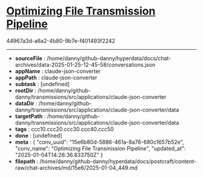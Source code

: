 # [Optimizing File Transmission Pipeline](https://claude.ai/chat/15e6b80d-5886-461a-8a76-680c1657b52e)

44967a3d-a6a2-4b80-9b7e-f401493f2242



---

* **sourceFile** : /home/danny/github-danny/hyperdata/docs/chat-archives/data-2025-01-25-12-45-58/conversations.json
* **appName** : claude-json-converter
* **appPath** : claude-json-converter
* **subtask** : [undefined]
* **rootDir** : /home/danny/github-danny/transmissions/src/applications/claude-json-converter
* **dataDir** : /home/danny/github-danny/transmissions/src/applications/claude-json-converter/data
* **targetPath** : /home/danny/github-danny/transmissions/src/applications/claude-json-converter/data
* **tags** : ccc10.ccc20.ccc30.ccc40.ccc50
* **done** : [undefined]
* **meta** : {
  "conv_uuid": "15e6b80d-5886-461a-8a76-680c1657b52e",
  "conv_name": "Optimizing File Transmission Pipeline",
  "updated_at": "2025-01-04T14:26:36.833750Z"
}
* **filepath** : /home/danny/github-danny/hyperdata/docs/postcraft/content-raw/chat-archives/md/15e6/2025-01-04_449.md